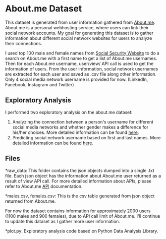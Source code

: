 # About.me Dataset
 This dataset is generated from user information gathered from [About.me](https://about.me/). About.me is a personal webhosting service, where users can link their social network accounts. My goal for generating this dataset is to gather information about different social network websites for users to analyze their connections.

I used top 100 male and female names from [Social Security Website](http://www.ssa.gov/oact/babynames/decades/century.html) to do a search on About.me with a first name to get a list of About.me usernames. Then for each About.me username, user/view/<username> API call is used to get the information of users. From the user information, social network usernames are extracted for each user and saved as .csv file along other information. Only 4 social media network username is provided for now. (LinkedIn, Facebook, Instagram and Twitter)

## Exploratory Analysis
I performed two exploratory analysis on the about.me dataset:
1. Analyzing the connection between a person's username for different social media networks and whether gender makes a difference for his/her choices. More detailed information can be found [here](http://usernamevsfirstandlastname.herokuapp.com).
2. Predicting social network username based on first and last names. More detailed information can be found [here](http://usernamevsfirstandlastname.herokuapp.com).

## Files
*raw_data: This folder contains the json objects dumped into a single .txt file. Each json object has the
information about About.me user returned as a result of view API call. For more detailed information about APIs, please refer to About.me [API](https://about.me/developer/api/docs/) documentation.

*males.csv, females.csv: This is the csv table generated from json object returned from About.me.

For now the dataset contains information for approximately 2000 users (1100 males and 900 females), due to API call limit of About.me. I'll continue to update this dataset as I gather more user information.

*plot.py: Exploratory analysis code based on Python Data Analysis Library.
